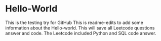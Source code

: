# Hello-World
This is the testing try for GitHub 
This is readme-edits to add some information about the Hello-world.
This will save all Leetcode questions answer and code. 
The Leetcode included Python and SQL code answer. 
